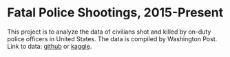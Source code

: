 # Fatal Police Shootings, 2015-Present
This project is to analyze the data of civilians shot and killed by on-duty police officers in United States. The data is compiled by Washington Post. Link to data: [github](https://github.com/washingtonpost/data-police-shootings) or [kaggle](https://www.kaggle.com/washingtonpost/police-shootings).

